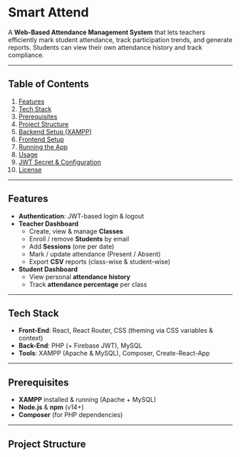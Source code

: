 # Smart Attend

A **Web-Based Attendance Management System** that lets teachers efficiently mark student attendance, track participation trends, and generate reports. Students can view their own attendance history and track compliance.

---

## Table of Contents

1. [Features](#features)  
2. [Tech Stack](#tech-stack)  
3. [Prerequisites](#prerequisites)  
4. [Project Structure](#project-structure)  
5. [Backend Setup (XAMPP)](#backend-setup-xampp)  
6. [Frontend Setup](#frontend-setup)  
7. [Running the App](#running-the-app)  
8. [Usage](#usage)  
9. [JWT Secret & Configuration](#jwt-secret--configuration)  
10. [License](#license)  

---

## Features

- **Authentication**: JWT-based login & logout  
- **Teacher Dashboard**  
  - Create, view & manage **Classes**  
  - Enroll / remove **Students** by email  
  - Add **Sessions** (one per date)  
  - Mark / update attendance (Present / Absent)  
  - Export **CSV** reports (class-wise & student-wise)  
- **Student Dashboard**  
  - View personal **attendance history**  
  - Track **attendance percentage** per class  

---

## Tech Stack

- **Front-End**: React, React Router, CSS (theming via CSS variables & context)  
- **Back-End**: PHP (+ Firebase JWT), MySQL  
- **Tools**: XAMPP (Apache & MySQL), Composer, Create-React-App  

---

## Prerequisites

- **XAMPP** installed & running (Apache + MySQL)  
- **Node.js** & **npm** (v14+)  
- **Composer** (for PHP dependencies)  

---

## Project Structure

